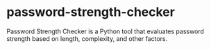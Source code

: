 # password-strength-checker
Password Strength Checker is a Python tool that evaluates password strength based on length, complexity, and other factors.
